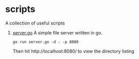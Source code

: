# scripts
A collection of useful scripts

1. [server.go](server.go) A simple file server written in go. 
   
   `go run server.go -d . -p 8080`
    
    Then hit http://localhost:8080/ to view the directory listing
